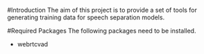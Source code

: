 #Introduction 
The aim of this project is to provide a set of tools for generating training data for speech separation models. 

#Required Packages
The following packages need to be installed. 
* webrtcvad

